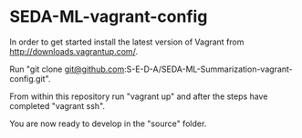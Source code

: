 SEDA-ML-vagrant-config
========================

In order to get started install the latest version of Vagrant from http://downloads.vagrantup.com/.

Run "git clone git@github.com:S-E-D-A/SEDA-ML-Summarization-vagrant-config.git".

From within this repository run "vagrant up" and after the steps have completed "vagrant ssh".

You are now ready to develop in the "source" folder.
